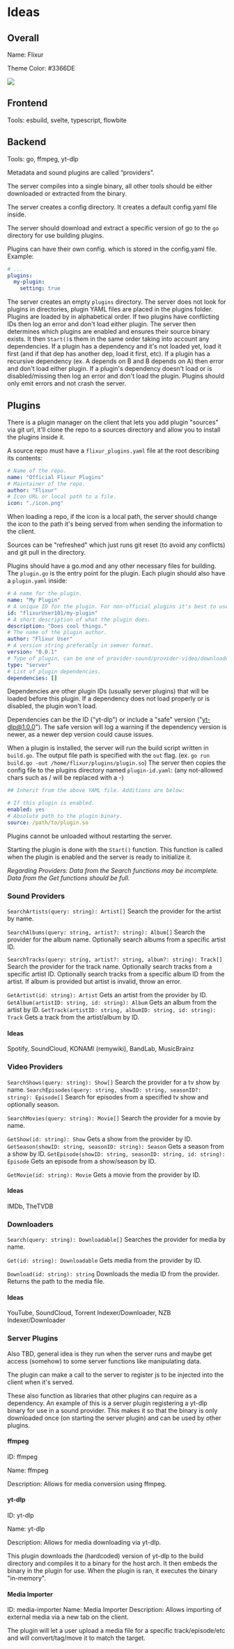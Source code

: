 # Ideas

## Overall

Name: Flixur

Theme Color: #3366DE

![](https://img.shields.io/badge/PREVIEW-3366DE)

## Frontend

Tools: esbuild, svelte, typescript, flowbite

## Backend

Tools: go, ffmpeg, yt-dlp

Metadata and sound plugins are called “providers”.

The server compiles into a single binary, all other tools should be either downloaded or extracted from the binary.

The server creates a config directory. It creates a default config.yaml file inside.

The server should download and extract a specific version of go to the `go` directory for use building plugins.

Plugins can have their own config. which is stored in the config.yaml file. Example:
```yaml
# ...
plugins:
  my-plugin:
    setting: true
```

The server creates an empty `plugins` directory. The server does not look for plugins in directories, plugin YAML files are placed in the plugins folder. Plugins are loaded by in alphabetical order. If two plugins have conflicting IDs then log an error and don't load either plugin. The server then determines which plugins are enabled and ensures their source binary exists. It then `Start()`s them in the same order taking into account any dependencies. If a plugin has a dependency and it's not loaded yet, load it first (and if that dep has another dep, load it first, etc). If a plugin has a recursive dependency (ex. A depends on B and B depends on A) then error and don't load either plugin. If a plugin's dependency doesn't load or is disabled/missing then log an error and don't load the plugin. Plugins should only emit errors and not crash the server.

## Plugins

There is a plugin manager on the client that lets you add plugin "sources" via git url, it'll clone the repo to a sources directory and allow you to install the plugins inside it.

A source repo must have a `flixur_plugins.yaml` file at the root describing its contents:
```yaml
# Name of the repo.
name: "Official Flixur Plugins"
# Maintainer of the repo.
author: "Flixur"
# Icon URL or local path to a file.
icon: "./icon.png"
```

When loading a repo, if the icon is a local path, the server should change the icon to the path it's being served from when sending the information to the client.

Sources can be "refreshed" which just runs git reset (to avoid any conflicts) and git pull in the directory.

Plugins should have a go.mod and any other necessary files for building. The `plugin.go` is the entry point for the plugin. Each plugin should also have a `plugin.yaml` inside:
```yaml
# A name for the plugin.
name: "My Plugin"
# A unique ID for the plugin. For non-official plugins it's best to use a prefix to avoid conflict.
id: "flixurUser101/my-plugin"
# A short description of what the plugin does.
description: "Does cool things."
# The name of the plugin author.
author: "Flixur User"
# A version string preferably in semver format.
version: "0.0.1"
# Type of plugin, can be one of provider-sound/provider-video/downloader/server
type: "server"
# List of plugin dependencies.
dependencies: []
```

Dependencies are other plugin IDs (usually server plugins) that will be loaded before this plugin. If a dependency does not load properly or is disabled, the plugin won't load.

Dependencies can be the ID ("yt-dlp") or include a "safe" version ("yt-dlp@1.0.0"). The safe version will log a warning if the dependency version is newer, as a newer dep version could cause issues.

When a plugin is installed, the server will run the build script written in `build.go`. The output file path is specified with the `out` flag. (ex. `go run build.go -out /home/flixur/plugins/plugin.so`) The server then copies the config file to the plugins directory named `plugin-id.yaml`: (any not-allowed chars such as / will be replaced with a -)
```yaml
## Inherit from the above YAML file. Additions are below:

# If this plugin is enabled.
enabled: yes
# Absolute path to the plugin binary.
source: /path/to/plugin.so
```

Plugins cannot be unloaded without restarting the server. 

Starting the plugin is done with the `Start()` function. This function is called when the plugin is enabled and the server is ready to initialize it.

*Regarding Providers: 
Data from the Search functions may be incomplete. Data from the Get functions should be full.*

### Sound Providers

`SearchArtists(query: string): Artist[]` Search the provider for the artist by name.

`SearchAlbums(query: string, artist?: string): Album[]` Search the provider for the album name. Optionally search albums from a specific artist ID.

`SearchTracks(query: string, artist?: string, album?: string): Track[]` Search the provider for the track name. Optionally search tracks from a specific artist ID. Optionally search tracks from a specific album ID from the artist. If album is provided but artist is invalid, throw an error.

`GetArtist(id: string): Artist` Gets an artist from the provider by ID.
`GetAlbum(artistID: string, id: string): Album` Gets an album from the artist by ID.
`GetTrack(artistID: string, albumID: string, id: string): Track` Gets a track from the artist/album by ID.

#### Ideas

Spotify, SoundCloud, KONAMI (remywiki), BandLab, MusicBrainz

### Video Providers

`SearchShows(query: string): Show[]` Search the provider for a tv show by name.
`SearchEpisodes(query: string, showID: string, seasonID?: string): Episode[]` Search for episodes from a specified tv show and optionally season.

`SearchMovies(query: string): Movie[]` Search the provider for a movie by name.

`GetShow(id: string): Show` Gets a show from the provider by ID.
`GetSeason(showID: string, seasonID: string): Season` Gets a season from a show by ID.
`GetEpisode(showID: string, seasonID: string, id: string): Episode` Gets an episode from a show/season by ID.

`GetMovie(id: string): Movie` Gets a movie from the provider by ID.

#### Ideas

IMDb, TheTVDB

### Downloaders

`Search(query: string): Downloadable[]` Searches the provider for media by name.

`Get(id: string): Downloadable` Gets media from the provider by ID.

`Download(id: string): string` Downloads the media ID from the provider. Returns the path to the media file.

#### Ideas

YouTube, SoundCloud, Torrent Indexer/Downloader, NZB Indexer/Downloader

### Server Plugins

Also TBD, general idea is they run when the server runs and maybe get access (somehow) to some server functions like manipulating data.

The plugin can make a call to the server to register js to be injected into the client when it's served.

These also function as libraries that other plugins can require as a dependency. An example of this is a server plugin registering a yt-dlp binary for use in a sound provider. This makes it so that the binary is only downloaded once (on starting the server plugin) and can be used by other plugins.

#### ffmpeg

ID: ffmpeg

Name: ffmpeg

Description: Allows for media conversion using ffmpeg.

#### yt-dlp

ID: yt-dlp

Name: yt-dlp

Description: Allows for media downloading via yt-dlp.

This plugin downloads the (hardcoded) version of yt-dlp to the build directory and compiles it to a binary for the host arch. It then embeds the binary in the plugin for use. When the plugin is ran, it executes the binary "in-memory".

#### Media Importer

ID: media-importer
Name: Media Importer
Description: Allows importing of external media via a new tab on the client.

The plugin will let a user upload a media file for a specific track/episode/etc and will convert/tag/move it to match the target.
